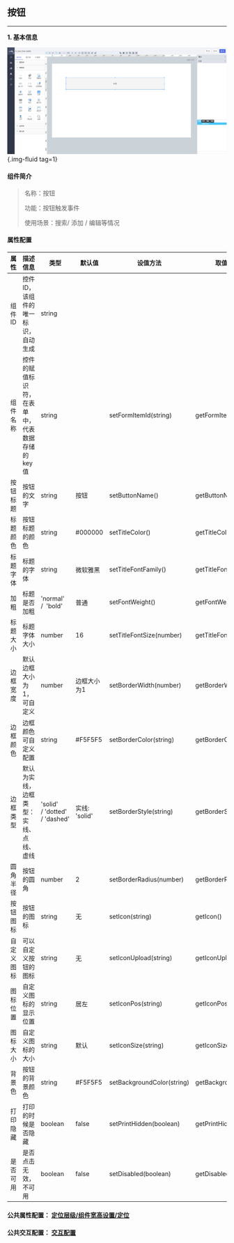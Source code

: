 <h2>按钮</h2>

---

**1\. 基本信息**

![按钮](../../assets/img/ButtonCtrl.png "按钮"){.img-fluid tag=1}

#### **组件简介**

> 名称：按钮
>
> 功能：按钮触发事件
>
> 使用场景：搜索/ 添加 / 编辑等情况

#### **属性配置**

| 属性       | 描述信息                                         | 类型                          | 默认值        | 设值方法                     | 取值方法               |
| ---------- | ------------------------------------------------ | ----------------------------- | ------------- | ---------------------------- | ---------------------- |
| 组件ID     | 控件ID，该组件的唯一标识， 自动生成              | string                        |               |                              |                        |
| 组件名称   | 控件的赋值标识符，在表单中， 代表数据存储的key值 | string                        |               | setFormItemId\(string\)      | getFormItemId\(\)      |
| 按钮标题   | 按钮的文字                                       | string                        | 按钮          | setButtonName\(\)            | getButtonName\(\)      |
| 标题颜色   | 按钮标题的颜色                                   | string                        | \#000000      | setTitleColor\(\)            | getTitleColor\(\)      |
| 标题字体   | 标题的字体                                       | string                        | 微软雅黑      | setTitleFontFamily\(\)       | getTitleFontFamily\(\) |
| 加粗       | 标题是否加粗                                     | 'normal' /  'bold'            | 普通          | setFontWeight\(\)            | getFontWeight\(\)      |
| 标题大小   | 标题字体大小                                     | number                        | 16            | setTitleFontSize\(number\)   | getTitleFontSize\(\)   |
| 边框宽度   | 默认边框大小为1，可自定义                        | number                        | 边框大小为1   | setBorderWidth\(number\)     | getBorderWidth\(\)     |
| 边框颜色   | 边框颜色可自定义配置                             | string                        | \#F5F5F5      | setBorderColor\(string\)     | getBorderColor\(\)     |
| 边框类型   | 默认为实线，边框类型：实线、点线、虚线           | 'solid' / 'dotted' / 'dashed' | 实线: 'solid' | setBorderStyle\(string\)     | getBorderStyle         |
| 圆角半径   | 按钮的圆角                                       | number                        | 2             | setBorderRadius\(number\)    | getBorderRadius\(\)    |
| 按钮图标   | 按钮的图标                                       | string                        | 无            | setIcon\(string\)            | getIcon\(\)            |
| 自定义图标 | 可以自定义按钮的图标                             | string                        | 无            | setIconUpload\(string\)      | getIconUpload\(\)      |
| 图标位置   | 自定义图标的显示位置                             | string                        | 居左          | setIconPos\(string\)         | getIconPos\(\)         |
| 图标大小   | 自定义图标的大小                                 | string                        | 默认          | setIconSize\(string\)        | getIconSize\(\)        |
| 背景色     | 按钮的背景颜色                                   | string                        | \#F5F5F5      | setBackgroundColor\(string\) | getBackgroundColor\(\) |
| 打印隐藏   | 打印的时候是否隐藏                               | boolean                       | false         | setPrintHidden\(boolean\)    | getPrintHidden\(\)     |
| 是否可用   | 是否点击无效，不可用                             | boolean                       | false         | setDisabled\(boolean\)       | getDisabled\(\)        |


#### **公共属性配置**： [定位层级/组件宽高设置/定位](../../../CommonIntro/freeDesignerFormCommon.md)

#### **公共交互配置**： [交互配置](../../../CommonIntro/action.md)